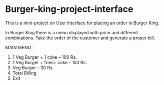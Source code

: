 # Burger-king-project-interface
This is a mini-project on User interface for placing an order in Burger King.

In Burger King there is a menu displayed with price and different combinations. Take the
order of the customer and generate a proper bill.

MAIN MENU :
1. 1 Veg Burger + 1 coke – 100 Rs.
2. 1 Veg Burger + fries+ coke - 150 Rs.
3. Veg Burger – 30 Rs
4. Total Billing
5. Exit
